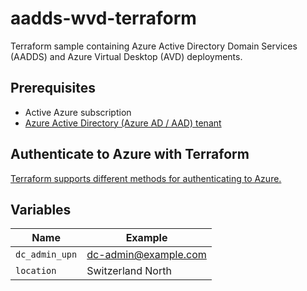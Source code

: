 # aadds-wvd-terraform

Terraform sample containing Azure Active Directory Domain Services (AADDS) and Azure Virtual Desktop (AVD) deployments.

## Prerequisites

- Active Azure subscription
- [Azure Active Directory (Azure AD / AAD) tenant](https://docs.microsoft.com/en-us/azure/active-directory/develop/quickstart-create-new-tenant)

## Authenticate to Azure with Terraform

[Terraform supports different methods for authenticating to Azure.](https://registry.terraform.io/providers/hashicorp/azurerm/latest/docs#authenticating-to-azure)

## Variables

| Name           | Example              |
| -------------- | -------------------- |
| `dc_admin_upn` | dc-admin@example.com |
| `location`     | Switzerland North    |
